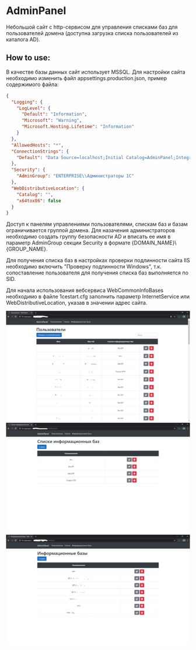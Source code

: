 # AdminPanel
Небольшой сайт с http-сервисом для управления списками баз для пользователей домена (доступна загрузка списка пользователей из каталога AD).

<h2>How to use:</h2>

В качестве базы данных сайт использует MSSQL. Для настройки сайта необходимо изменить файл appsettings.production.json, 
пример содержимого файла:

``` json
{
  "Logging": {
    "LogLevel": {
      "Default": "Information",
      "Microsoft": "Warning",
      "Microsoft.Hosting.Lifetime": "Information"
    }
  },
  "AllowedHosts": "*",
  "ConnectionStrings": {
    "Default": "Data Source=localhost;Initial Catalog=AdminPanel;Integrated Security=True;"
  },
  "Security": {
    "AdminGroup": "ENTERPRISE\\Администраторы 1С"
  },
  "WebDistributiveLocation": {
    "Catalog": "",
    "x64tox86": false
  }
}
```

Доступ к панелям управлениями пользователями, спискам баз и базам ограничивается группой домена. Для назачения администраторов 
необходимо создать группу безопасности AD и вписать ее имя в параметр AdminGroup секции Security в формате {DOMAIN_NAME}\\{GROUP_NAME}.

Для получения списка баз в настройках проверки подлинности сайта IIS необходимо включить "Проверку подлинности Windows",
т.к. сопоставление пользователя для получения списка баз выполняется по SID.

Для начала использования вебсервиса WebCommonInfoBases необходимо в файле 1cestart.cfg заполнить параметр InternetService 
или WebDistributiveLocation, указав в значении адрес сайта.

![Alt text](/Users.png)
![Alt text](/InfoBasesLists.png)
![Alt text](/InfoBases.png)
